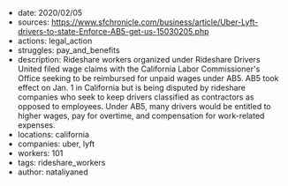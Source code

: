 - date: 2020/02/05
- sources: https://www.sfchronicle.com/business/article/Uber-Lyft-drivers-to-state-Enforce-AB5-get-us-15030205.php 
- actions: legal_action
- struggles: pay_and_benefits
- description: Rideshare workers organized under Rideshare Drivers United filed wage claims with the California Labor Commissioner's Office seeking to be reimbursed for unpaid wages under AB5. AB5 took effect on Jan. 1 in California but is being disputed by rideshare companies who seek to keep drivers classified as contractors as opposed to employees. Under AB5, many drivers would be entitled to higher wages, pay for overtime, and compensation for work-related expenses.
- locations: california
- companies: uber, lyft
- workers: 101
- tags: rideshare_workers
- author: nataliyaned
